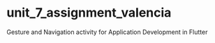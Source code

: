 # unit_7_assignment_valencia
Gesture and Navigation activity for Application Development in Flutter
